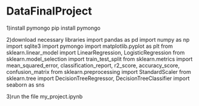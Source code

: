 # DataFinalProject
1)install pymongo 
pip install pymongo

2)download necessary libraries 
import pandas as pd
import numpy as np
import sqlite3
import pymongo
import matplotlib.pyplot as plt
from sklearn.linear_model import LinearRegression, LogisticRegression
from sklearn.model_selection import train_test_split
from sklearn.metrics import mean_squared_error, classification_report, r2_score, accuracy_score, confusion_matrix
from sklearn.preprocessing import StandardScaler
from sklearn.tree import DecisionTreeRegressor, DecisionTreeClassifier
import seaborn as sns

3)run the file my_project.ipynb
